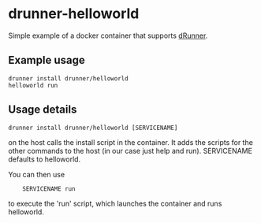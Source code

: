 # drunner-helloworld
Simple example of a docker container that supports [dRunner](https://github.com/j842/drunner).

## Example usage

```
drunner install drunner/helloworld
helloworld run
```

## Usage details

```
drunner install drunner/helloworld [SERVICENAME]
```
on the host calls the install script in the container. It adds the scripts for
the other commands to the host (in our case just help and run). SERVICENAME
defaults to helloworld.

You can then use 
```
    SERVICENAME run
```
to execute the 'run' script, which launches the container and runs helloworld.

